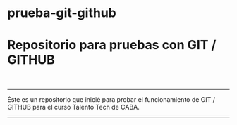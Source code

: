 # prueba-git-github
<h1>Repositorio para pruebas con GIT / GITHUB</h1>
<br>
<hr>
Éste es un repositorio que inicié para probar el funcionamiento de GIT / GITHUB para el curso Talento Tech de CABA.
<hr>
